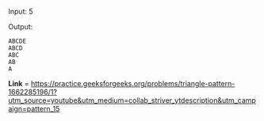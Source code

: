 Input: 5

Output:
```
ABCDE
ABCD
ABC
AB
A
```
**Link** = https://practice.geeksforgeeks.org/problems/triangle-pattern-1662285196/1?utm_source=youtube&utm_medium=collab_striver_ytdescription&utm_campaign=pattern_15